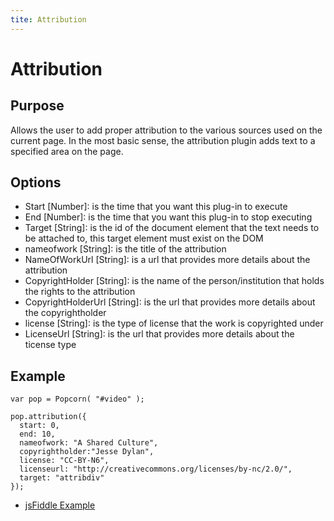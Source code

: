 ```yaml
---
tite: Attribution
---
```

# Attribution #

## Purpose ##

Allows the user to add proper attribution to the various sources used on the current page.  In the most basic sense, the attribution plugin adds text to a specified area on the page.

## Options ##

* Start \[Number\]: is the time that you want this plug-in to execute
* End \[Number\]: is the time that you want this plug-in to stop executing
* Target \[String\]: is the id of the document element that the text needs to be attached to, this target element must exist on the DOM
* nameofwork \[String\]: is the title of the attribution
* NameOfWorkUrl \[String\]: is a url that provides more details about the attribution
* CopyrightHolder \[String\]: is the name of the person/institution that holds the rights to the attribution
* CopyrightHolderUrl \[String\]: is the url that provides more details about the copyrightholder
* license \[String\]: is the type of license that the work is copyrighted under
* LicenseUrl \[String\]: is the url that provides more details about the ticense type

## Example ##

    var pop = Popcorn( "#video" );

    pop.attribution({
      start: 0,
      end: 10,
      nameofwork: "A Shared Culture",
      copyrightholder:"Jesse Dylan",
      license: "CC-BY-N6",
      licenseurl: "http://creativecommons.org/licenses/by-nc/2.0/",
      target: "attribdiv"
    });

* [jsFiddle Example](http://jsfiddle.net/popcornjs/AykAT/)
